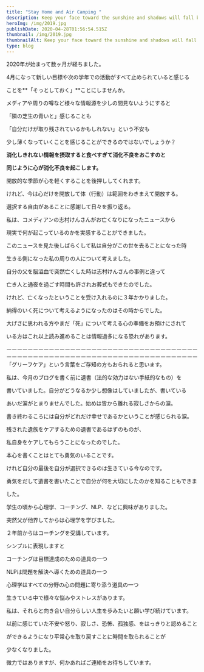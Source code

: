 ```yaml
---
title: "Stay Home and Air Camping "
description: Keep your face toward the sunshine and shadows will fall behind you!
heroImg: /img/2019.jpg
publishDate: 2020-04-28T01:56:54.515Z
thumbnail: /img/2019.jpg
thumbnailAlt: Keep your face toward the sunshine and shadows will fall behind you!
type: blog
---
```

2020年が始まって数ヶ月が経ちました。

4月になって新しい目標や次の学年での活動がすべて止められていると感じる

ことを**「そっとしておく」**ことにしませんか。

メディアや周りの噂など様々な情報源を少しの間見ないようにすると

「隣の芝生の青いと」感じることも

「自分だけが取り残されているかもしれない」という不安も

少し薄くなっていくことを感じることができるのではないでしょうか？

**消化しきれない情報を摂取すると食べすぎて消化不良をおこすのと**

**同じように心が消化不良を起こします。**

開放的な季節が心を軽くすることを後押ししてくれます。

けれど、今は心だけを開放して体（行動）は範囲をわきまえて開放する。

選択する自由があることに感謝して日々を振り返る。

私は、コメディアンの志村けんさんがお亡くなりになったニュースから

現実で何が起こっているのかを実感することができました。

このニュースを見た後しばらくして私は自分がこの世を去ることになった時

生きる側になった私の周りの人について考えました。

自分の父を脳溢血で突然亡くした時は志村けんさんの事例と違って

亡き人と通夜を過ごす時間も許されお葬式もできたのでした。

けれど、亡くなったということを受け入れるのに３年かかりました。

納得のいく死について考えるようになったのはその時からでした。

大げさに思われる方やまだ「死」について考える心の準備をお預けにされて

いる方はこれ以上読み進めることは情報過多になる恐れがあります。

ーーーーーーーーーーーーーーーーーーーーーーーーーーーーーーーーーーーー ーーーーーーーーーーーーーーーーーーーーーーーーーーーーーーーーーーーー
「グリーフケア」という言葉をご存知の方もおられると思います。

私は、今月のブログを書く前に遺書（法的な効力はない手紙的なもの）を

書いていました。自分がどうなるか少し想像はしていましたが、書いている

あいだ涙がとまりませんでした。始めは皆から離れる寂しさからの涙。

書き終わるころには自分がどれだけ幸せであるかということが感じられる涙。

残された遺族をケアするための遺書であるはずのものが、

私自身をケアしてもらうことになったのでした。

本心を書くことはとても勇気のいることです。

けれど自分の最後を自分が選択できるのは生きている今なのです。

勇気をだして遺書を書いたことで自分が何を大切にしたのかを知ることもできま

した。

学生の頃から心理学、コーチング、NLP、などに興味がありました。

突然父が他界してからは心理学を学びました。

２年前からはコーチングを受講しています。

シンプルに表現しますと

コーチングは目標達成のための道具の一つ

NLPは問題を解決へ導くための道具の一つ

心理学はすべての分野の心の問題に寄り添う道具の一つ

生きている中で様々な悩みやストレスがあります。

私は、それらと向き合い自分らしい人生を歩みたいと願い学び続けています。

以前に感じていた不安や怒り、寂しさ、恐怖、孤独感、をはっきりと認めること

ができるようになり平常心を取り戻すことに時間を取られることが

少なくなりました。

微力ではありますが、何かあればご連絡をお待ちしています。